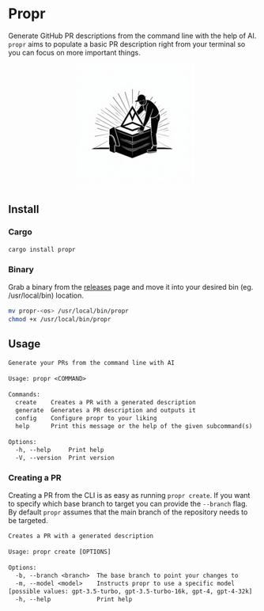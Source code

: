 # Propr

Generate GitHub PR descriptions from the command line with the help of AI. 
`propr` aims to populate a basic PR description right from your terminal so you can focus on more important things.

<p align="center">
<img src="./resources/logo.png" width="250">

## Install

### Cargo

```bash
cargo install propr
```

### Binary

Grab a binary from the [releases](https://github.com/segersniels/propr-cli/releases) page and move it into your desired bin (eg. /usr/local/bin) location.

```bash
mv propr-<os> /usr/local/bin/propr
chmod +x /usr/local/bin/propr
```

## Usage

```
Generate your PRs from the command line with AI

Usage: propr <COMMAND>

Commands:
  create    Creates a PR with a generated description
  generate  Generates a PR description and outputs it
  config    Configure propr to your liking
  help      Print this message or the help of the given subcommand(s)

Options:
  -h, --help     Print help
  -V, --version  Print version
```

### Creating a PR

Creating a PR from the CLI is as easy as running `propr create`. If you want to specify which base branch to target you can provide the `--branch` flag. By default `propr` assumes that the main branch of the repository needs to be targeted.

```
Creates a PR with a generated description

Usage: propr create [OPTIONS]

Options:
  -b, --branch <branch>  The base branch to point your changes to
  -m, --model <model>    Instructs propr to use a specific model [possible values: gpt-3.5-turbo, gpt-3.5-turbo-16k, gpt-4, gpt-4-32k]
  -h, --help             Print help
```